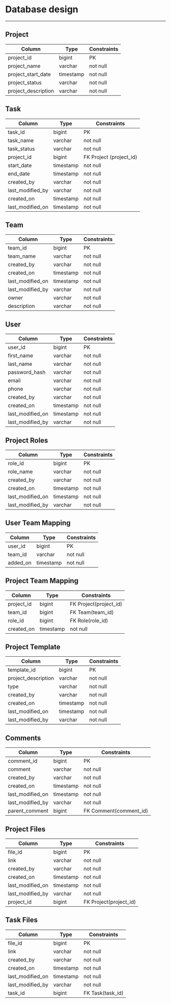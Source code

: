 # Database design

***

## Project

<table>
<thead>
<th>Column</th>
<th>Type</th>
<th>Constraints</th>
</thead>
<tbody>
<tr>
<td>project_id</td>
<td>bigint</td>
<td>PK</td>
</tr>
<tr>
<td>project_name</td>
<td>varchar</td>
<td>not null</td>
</tr>
<tr>
<td>project_start_date</td>
<td>timestamp</td>
<td>not null</td>
</tr>
<tr><td>project_status</td><td>varchar</td><td>not null</td></tr>
<tr><td>project_description</td><td>varchar</td><td>not null</td></tr>
</tbody>
</table>

## Task
<table>
<thead><th>
Column
</th>
<th>
Type
</th>
<th>
Constraints
</th></thead>
<tbody>
<tr><td>task_id</td><td>bigint</td><td>PK</td></tr>
<tr><td>task_name</td><td>varchar</td><td>not null</td></tr>
<tr><td>task_status</td><td>varchar</td><td>not null</td></tr>
<tr><td>project_id</td><td>bigint</td><td>FK Project (project_id)</td></tr>
<tr><td>start_date</td><td>timestamp</td><td>not null</td></tr>
<tr><td>end_date</td><td>timestamp</td><td>not null</td></tr>
<tr><td>created_by</td><td>varchar</td><td>not null</td></tr>
<tr><td>last_modified_by</td><td>varchar</td><td>not null</td></tr>
<tr><td>created_on</td><td>timestamp</td><td>not null</td></tr>
<tr><td>last_modified_on</td><td>timestamp</td><td>not null</td></tr>
</tbody>
</table>

## Team

<table>
<thead>
<th>Column</th>
<th>Type</th>
<th>Constraints</th>
</thead>
<tbody>
<tr>
<td>team_id</td>
<td>bigint</td>
<td>PK</td>
</tr>
<tr>
<td>team_name</td>
<td>varchar</td>
<td>not null</td>
</tr>
<tr><td>created_by</td><td>varchar</td><td>not null</td></tr>
<tr><td>created_on</td><td>timestamp</td><td>not null</td></tr>
<tr><td>last_modified_on</td><td>timestamp</td><td>not null</td></tr>
<tr><td>last_modified_by</td><td>varchar</td><td>not null</td></tr>
<tr><td>owner</td><td>varchar</td><td>not null</td></tr>
<tr><td>description</td><td>varchar</td><td>not null</td></tr>
</tbody>
</table>

## User

<table>
<thead>
<th>Column</th>
<th>Type</th>
<th>Constraints</th>
</thead>
<tbody>
<tr><td>user_id</td><td>bigint</td><td>PK</td></tr>
<tr><td>first_name</td><td>varchar</td><td>not null</td></tr>
<tr><td>last_name</td><td>varchar</td><td>not null</td></tr>
<tr><td>password_hash</td><td>varchar</td><td>not null</td></tr>
<tr><td>email</td><td>varchar</td><td>not null</td></tr>
<tr><td>phone</td><td>varchar</td><td>not null</td></tr>
<tr><td>created_by</td><td>varchar</td><td>not null</td></tr>
<tr><td>created_on</td><td>timestamp</td><td>not null</td></tr>
<tr><td>last_modified_on</td><td>timestamp</td><td>not null</td></tr>
<tr><td>last_modified_by</td><td>varchar</td><td>not null</td></tr>
</tbody>
</table>

## Project Roles

<table>
<thead>
<th>Column</th>
<th>Type</th>
<th>Constraints</th>
</thead>
<tbody>
<tr><td>role_id</td><td>bigint</td><td>PK</td></tr>
<tr><td>role_name</td><td>varchar</td><td>not null</td></tr>
<tr><td>created_by</td><td>varchar</td><td>not null</td></tr>
<tr><td>created_on</td><td>timestamp</td><td>not null</td></tr>
<tr><td>last_modified_on</td><td>timestamp</td><td>not null</td></tr>
<tr><td>last_modified_by</td><td>varchar</td><td>not null</td></tr>
</tbody>
</table>

## User Team Mapping

<table>
<thead>
<th>Column</th>
<th>Type</th>
<th>Constraints</th>
</thead>
<tbody>
<tr><td>user_id</td><td>bigint</td><td>PK</td></tr>
<tr><td>team_id</td><td>varchar</td><td>not null</td></tr>
<tr><td>added_on</td><td>timestamp</td><td>not null</td></tr>
</tbody>
</table>

## Project Team Mapping

<table>
<thead>
<th>Column</th>
<th>Type</th>
<th>Constraints</th>
</thead>
<tbody>
<tr><td>project_id</td><td>bigint</td><td>FK Project(project_id)</td></tr>
<tr><td>team_id</td><td>bigint</td><td>FK Team(team_id)</td></tr>
<tr><td>role_id</td><td>bigint</td><td>FK Role(role_id)</td></tr>
<tr><td>created_on</td><td>timestamp</td><td>not null</td></tr>
</tbody>
</table>

## Project Template

<table>
<thead>
<th>Column</th>
<th>Type</th>
<th>Constraints</th>
</thead>
<tbody>
<tr><td>template_id</td><td>bigint</td><td>PK</td></tr>
<tr><td>project_description</td><td>varchar</td><td>not null</td></tr>
<tr><td>type</td><td>varchar</td><td>not null</td></tr>
<tr><td>created_by</td><td>varchar</td><td>not null</td></tr>
<tr><td>created_on</td><td>timestamp</td><td>not null</td></tr>
<tr><td>last_modified_on</td><td>timestamp</td><td>not null</td></tr>
<tr><td>last_modified_by</td><td>varchar</td><td>not null</td></tr>
</tbody>
</table>

## Comments

<table>
<thead>
<th>Column</th>
<th>Type</th>
<th>Constraints</th>
</thead>
<tbody>
<tr><td>comment_id</td><td>bigint</td><td>PK</td></tr>
<tr><td>comment</td><td>varchar</td><td>not null</td></tr>
<tr><td>created_by</td><td>varchar</td><td>not null</td></tr>
<tr><td>created_on</td><td>timestamp</td><td>not null</td></tr>
<tr><td>last_modified_on</td><td>timestamp</td><td>not null</td></tr>
<tr><td>last_modified_by</td><td>varchar</td><td>not null</td></tr>
<tr><td>parent_comment</td><td>bigint</td><td>FK Comment(comment_id)</td></tr>
</tbody>
</table>

## Project Files

<table>
<thead>
<th>Column</th>
<th>Type</th>
<th>Constraints</th>
</thead>
<tbody>
<tr><td>file_id</td><td>bigint</td><td>PK</td></tr>
<tr><td>link</td><td>varchar</td><td>not null</td></tr>
<tr><td>created_by</td><td>varchar</td><td>not null</td></tr>
<tr><td>created_on</td><td>timestamp</td><td>not null</td></tr>
<tr><td>last_modified_on</td><td>timestamp</td><td>not null</td></tr>
<tr><td>last_modified_by</td><td>varchar</td><td>not null</td></tr>
<tr><td>project_id</td><td>bigint</td><td>FK Project(project_id)</td></tr>
</tbody>
</table>

## Task Files

<table>
<thead>
<th>Column</th>
<th>Type</th>
<th>Constraints</th>
</thead>
<tbody>
<tr><td>file_id</td><td>bigint</td><td>PK</td></tr>
<tr><td>link</td><td>varchar</td><td>not null</td></tr>
<tr><td>created_by</td><td>varchar</td><td>not null</td></tr>
<tr><td>created_on</td><td>timestamp</td><td>not null</td></tr>
<tr><td>last_modified_on</td><td>timestamp</td><td>not null</td></tr>
<tr><td>last_modified_by</td><td>varchar</td><td>not null</td></tr>
<tr><td>task_id</td><td>bigint</td><td>FK Task(task_id)</td></tr>
</tbody>
</table>
